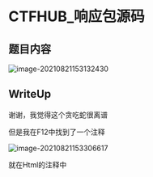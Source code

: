 # CTFHUB_响应包源码

## 题目内容

![image-20210821153132430](/home/adian/note/Study_Note/网络安全/CTF/pic/4.png)

## WriteUp
谢谢，我觉得这个贪吃蛇很离谱

但是我在F12中找到了一个注释

![image-20210821153306617](/home/adian/note/Study_Note/网络安全/CTF/pic/5.png)

就在Html的注释中
